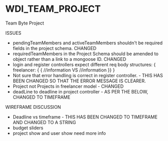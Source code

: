# WDI_TEAM_PROJECT
Team Byte Project

ISSUES

- pendingTeamMembers and activeTeamMembers shouldn't be required fields
in the project schema. CHANGED
- requiredTeamMembers in the Project Schema should be amended to object rather than a link to a mongoose ID. CHANGED
- login and register controllers expect different req body structures:
{ freelancer: {                {
  //information         VS       //information
  }}                            }
- Not sure that error handling is correct in register controller. - THIS HAS BEEN CHANGED SO THAT THE ERROR MESSAGE IS CLEARER.
- Project not Projects in freelancer model - CHANGED
- deadLine to deadline in project controller - AS PER THE BELOW, CHANGED TO TIMEFRAME

WIREFRAME DISCUSSION

- Deadline vs timeframe - THIS HAS BEEN CHANGED TO TIMEFRAME AND CHANGED TO A STRING
- budget sliders
- project show and user show need more info
